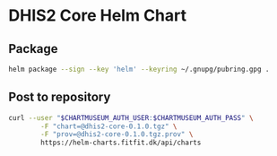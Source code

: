 # DHIS2 Core Helm Chart

## Package
```bash
helm package --sign --key 'helm' --keyring ~/.gnupg/pubring.gpg .
```

## Post to repository
```bash
curl --user "$CHARTMUSEUM_AUTH_USER:$CHARTMUSEUM_AUTH_PASS" \
        -F "chart=@dhis2-core-0.1.0.tgz" \
        -F "prov=@dhis2-core-0.1.0.tgz.prov" \
        https://helm-charts.fitfit.dk/api/charts
```
